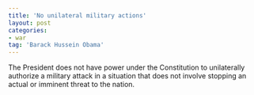 ```yaml
---
title: 'No unilateral military actions'
layout: post
categories:
- war
tag: 'Barack Hussein Obama'
---
```


The President does not have power under the Constitution to unilaterally authorize a military attack in a situation that does not involve stopping an actual or imminent threat to the nation.